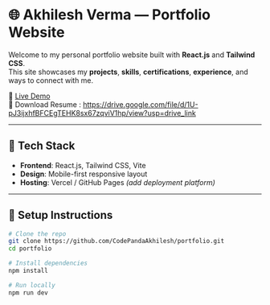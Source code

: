 # 🌐 Akhilesh Verma — Portfolio Website

Welcome to my personal portfolio website built with **React.js** and **Tailwind CSS**.  
This site showcases my **projects**, **skills**, **certifications**, **experience**, and ways to connect with me.

🔗 [Live Demo](https://your-deployment-url.com)  
🧾 Download Resume : https://drive.google.com/file/d/1U-pJ3ijxhfBFCEgTEHK8sx67zqviV1hp/view?usp=drive_link

---

## 🚀 Tech Stack

- **Frontend**: React.js, Tailwind CSS, Vite
- **Design**: Mobile-first responsive layout
- **Hosting**: Vercel / GitHub Pages *(add deployment platform)*

---

## 🔧 Setup Instructions

```bash
# Clone the repo
git clone https://github.com/CodePandaAkhilesh/portfolio.git
cd portfolio

# Install dependencies
npm install

# Run locally
npm run dev
